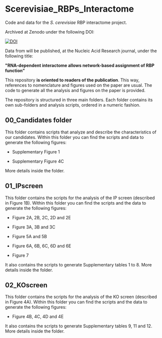# Scerevisiae_RBPs_Interactome 

Code and data for the *S. cerevisiae* RBP interactome project. 

Archived at Zenodo under the following DOI:

[![DOI](https://zenodo.org/badge/502065589.svg)](https://zenodo.org/badge/latestdoi/502065589)

Data from will be published, at the Nucleic Acid Research journal, under the following title:

**"RNA-dependent interactome allows network-based assignment of RBP function"**
  
This repository **is oriented to readers of the publication**. This way, references to nomenclature and figures used on the paper are usual. The code to generate all the analysis and figures on the paper is provided. 

The repository is structured in three main folders. Each folder contains its own sub-folders and analysis scripts, ordered in a numeric fashion.

## 00_Candidates folder

This folder contains scripts that analyze and describe the characteristics of our candidates. Within this folder you can find the scripts and data to generate the following figures:

- Supplementary Figure 1

- Supplementary Figure 4C

More details inside the folder.

## 01_IPscreen

This folder contains the scripts for the analysis of the IP screen (described in Figure 1B). Within this folder you can find the scripts and the data to generate the following figures:

- Figure 2A, 2B, 2C, 2D and 2E

- Figure 3A, 3B and 3C

- Figure 5A and 5B

- Figure 6A, 6B, 6C, 6D and 6E

- Figure 7

It also contains the scripts to generate Supplementary tables 1 to 8. More details inside the folder.

## 02_KOscreen

This folder contains the scripts for the analysis of the KO screen (described in Figure 4A). Within this folder you can find the scripts and the data to generate the following figures:

- Figure 4B, 4C, 4D and 4E

It also contains the scripts to generate Supplementary tables 9, 11 and 12. More details inside the folder.
